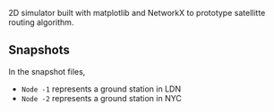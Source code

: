 2D simulator built with matplotlib and NetworkX to prototype satellitte routing algorithm.

## Snapshots

In the snapshot files,
- `Node -1` represents a ground station in LDN
- `Node -2` represents a ground station in NYC